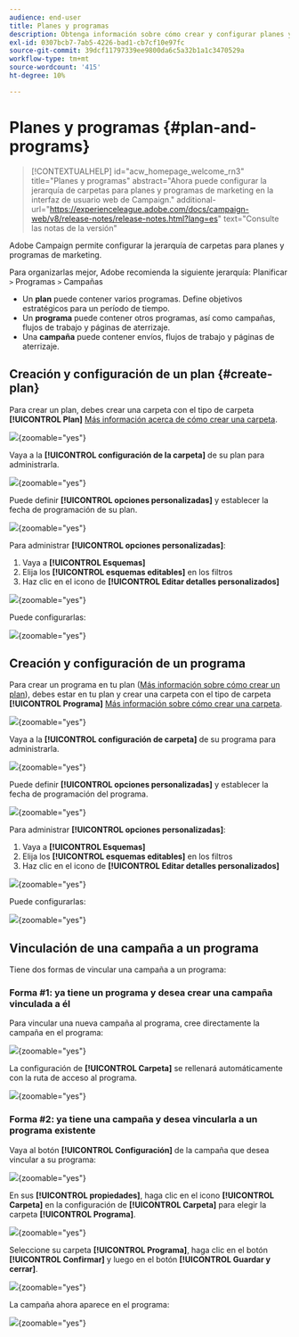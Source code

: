 ```yaml
---
audience: end-user
title: Planes y programas
description: Obtenga información sobre cómo crear y configurar planes y programas en Adobe Campaign
exl-id: 0307bcb7-7ab5-4226-bad1-cb7cf10e97fc
source-git-commit: 39dcf11797339ee9800da6c5a32b1a1c3470529a
workflow-type: tm+mt
source-wordcount: '415'
ht-degree: 10%

---
```


# Planes y programas {#plan-and-programs}

>[!CONTEXTUALHELP]
>id="acw_homepage_welcome_rn3"
>title="Planes y programas"
>abstract="Ahora puede configurar la jerarquía de carpetas para planes y programas de marketing en la interfaz de usuario web de Campaign."
>additional-url="https://experienceleague.adobe.com/docs/campaign-web/v8/release-notes/release-notes.html?lang=es" text="Consulte las notas de la versión"

Adobe Campaign permite configurar la jerarquía de carpetas para planes y programas de marketing.

Para organizarlas mejor, Adobe recomienda la siguiente jerarquía: Planificar `>` Programas `>` Campañas

* Un **plan** puede contener varios programas. Define objetivos estratégicos para un período de tiempo.
* Un **programa** puede contener otros programas, así como campañas, flujos de trabajo y páginas de aterrizaje.
* Una **campaña** puede contener envíos, flujos de trabajo y páginas de aterrizaje.

## Creación y configuración de un plan {#create-plan}

Para crear un plan, debes crear una carpeta con el tipo de carpeta **[!UICONTROL Plan]** [Más información acerca de cómo crear una carpeta](../get-started/work-with-folders.md).

![](assets/plan_create.png){zoomable="yes"}

Vaya a la **[!UICONTROL configuración de la carpeta]** de su plan para administrarla.

![](assets/plan_settings.png){zoomable="yes"}

Puede definir **[!UICONTROL opciones personalizadas]** y establecer la fecha de programación de su plan.

![](assets/plan_options.png){zoomable="yes"}

Para administrar **[!UICONTROL opciones personalizadas]**:

1. Vaya a **[!UICONTROL Esquemas]**
1. Elija los **[!UICONTROL esquemas editables]** en los filtros
1. Haz clic en el icono de **[!UICONTROL Editar detalles personalizados]**

![](assets/plan_edit.png){zoomable="yes"}

Puede configurarlas:

![](assets/plan_customfields.png){zoomable="yes"}

## Creación y configuración de un programa

Para crear un programa en tu plan ([Más información sobre cómo crear un plan](#create-plan)), debes estar en tu plan y crear una carpeta con el tipo de carpeta **[!UICONTROL Programa]** [Más información sobre cómo crear una carpeta](../get-started/work-with-folders.md).

![](assets/program_create.png){zoomable="yes"}

Vaya a la **[!UICONTROL configuración de carpeta]** de su programa para administrarla.

![](assets/program_settings.png){zoomable="yes"}

Puede definir **[!UICONTROL opciones personalizadas]** y establecer la fecha de programación del programa.

![](assets/program_options.png){zoomable="yes"}

Para administrar **[!UICONTROL opciones personalizadas]**:

1. Vaya a **[!UICONTROL Esquemas]**
1. Elija los **[!UICONTROL esquemas editables]** en los filtros
1. Haz clic en el icono de **[!UICONTROL Editar detalles personalizados]**

![](assets/program_edit.png){zoomable="yes"}

Puede configurarlas:

![](assets/program_customfields.png){zoomable="yes"}

## Vinculación de una campaña a un programa

Tiene dos formas de vincular una campaña a un programa:

### Forma #1: ya tiene un programa y desea crear una campaña vinculada a él

Para vincular una nueva campaña al programa, cree directamente la campaña en el programa:

![](assets/program_campaign_create.png){zoomable="yes"}

La configuración de **[!UICONTROL Carpeta]** se rellenará automáticamente con la ruta de acceso al programa.

![](assets/program_campaign_folder.png){zoomable="yes"}

### Forma #2: ya tiene una campaña y desea vincularla a un programa existente

Vaya al botón **[!UICONTROL Configuración]** de la campaña que desea vincular a su programa:

![](assets/campaign_settings.png){zoomable="yes"}

En sus **[!UICONTROL propiedades]**, haga clic en el icono **[!UICONTROL Carpeta]** en la configuración de **[!UICONTROL Carpeta]** para elegir la carpeta **[!UICONTROL Programa]**.

![](assets/campaign_folder.png){zoomable="yes"}

Seleccione su carpeta **[!UICONTROL Programa]**, haga clic en el botón **[!UICONTROL Confirmar]** y luego en el botón **[!UICONTROL Guardar y cerrar]**.

![](assets/campaign_linked.png){zoomable="yes"}

La campaña ahora aparece en el programa:

![](assets/campaign_in_program.png){zoomable="yes"}

